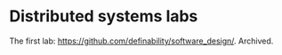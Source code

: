 # Distributed systems labs

The first lab: https://github.com/definability/software_design/.
Archived.


